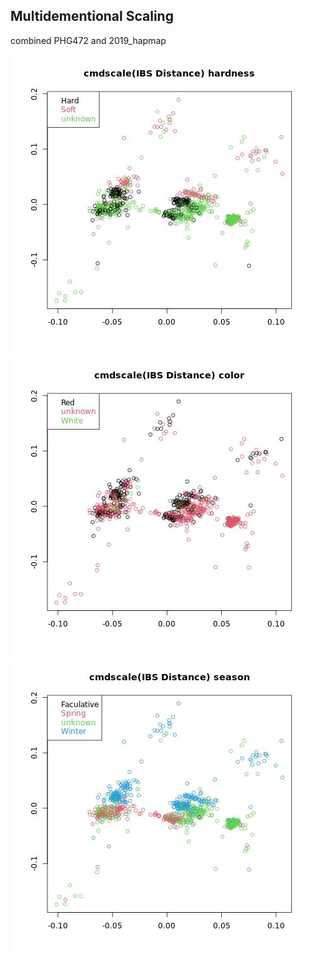 <h2>Multidementional Scaling</h2>

combined PHG472 and 2019_hapmap

![hardness](https://github.com/TriticeaeToolbox/PHGv2/blob/main/cluster-snprelate/images/snprelate-2019_hapmap-cluster-hardness.jpg)
![color   ](https://github.com/TriticeaeToolbox/PHGv2/blob/main/cluster-snprelate/images/snprelate-2019_hapmap-cluster-color.jpg)
![season  ](https://github.com/TriticeaeToolbox/PHGv2/blob/main/cluster-snprelate/images/snprelate-2019_hapmap-cluster-season.jpg)
